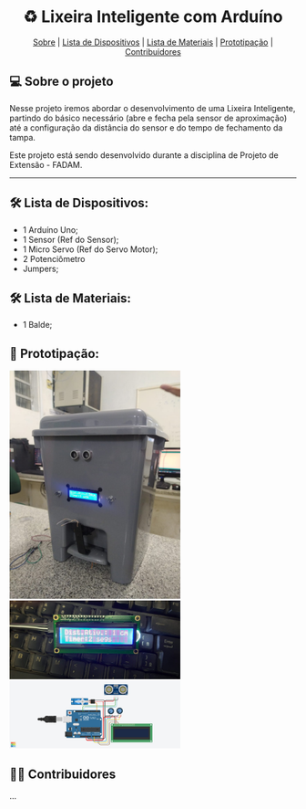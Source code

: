 <h1 align="center"> 
♻️ Lixeira Inteligente com Arduíno
</h1>

<p align="center">
 <a href="#-sobre-o-projeto">Sobre</a> | 
 <a href="#-lista-de-dispositivos">Lista de Dispositivos</a> | 
 <a href="#-lista-de-materiais">Lista de Materiais</a> | 
 <a href="#-prototipação">Prototipação</a> | 
 <a href="#-contribuidores">Contribuidores</a>
</p>


## 💻 Sobre o projeto

Nesse projeto iremos abordar o desenvolvimento de uma Lixeira Inteligente, partindo do básico necessário (abre e fecha pela sensor de aproximação) até a configuração da distância do sensor e do tempo de fechamento da tampa.

Este projeto está sendo desenvolvido durante a disciplina de Projeto de Extensão - FADAM.
*******************

## 🛠 Lista de Dispositivos:

- 1 Arduíno Uno;
- 1 Sensor (Ref do Sensor);
- 1 Micro Servo (Ref do Servo Motor);
- 2 Potenciômetro
- Jumpers;

## 🛠 Lista de Materiais:

- 1 Balde;

## 🎨 Prototipação:
<img alt="Lixeira" title="Lixeira" src="./imagens/lixeira.png" width="300px">

<img alt="Display" title="Display" src="./imagens/display.png" width="300px">

<img alt="Prototipação" title="Prototipação" src="./imagens/ThinkercadProt.png" width="300px">

## 👨‍💻 Contribuidores

...
